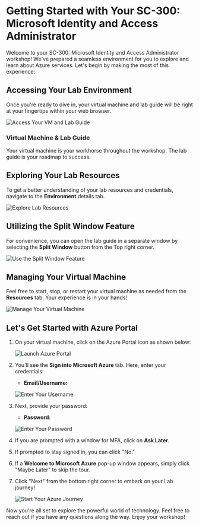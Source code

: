 # **Getting Started with Your SC-300: Microsoft Identity and Access Administrator**
 
Welcome to your SC-300: Microsoft Identity and Access Administrator  workshop! We've prepared a seamless environment for you to explore and learn about Azure services. Let's begin by making the most of this experience:
 
## **Accessing Your Lab Environment**
 
Once you're ready to dive in, your virtual machine and lab guide will be right at your fingertips within your web browser.
 
![Access Your VM and Lab Guide](./media/g1.png)

### **Virtual Machine & Lab Guide**
 
Your virtual machine is your workhorse throughout the workshop. The lab guide is your roadmap to success.
 
## **Exploring Your Lab Resources**
 
To get a better understanding of your lab resources and credentials, navigate to the **Environment** details tab.
 
![Explore Lab Resources](./media/g2.png)
 
## **Utilizing the Split Window Feature**
 
For convenience, you can open the lab guide in a separate window by selecting the **Split Window** button from the Top right corner.
 
![Use the Split Window Feature](./media/g3.png)
 
## **Managing Your Virtual Machine**
 
Feel free to start, stop, or restart your virtual machine as needed from the **Resources** tab. Your experience is in your hands!
 
![Manage Your Virtual Machine](./media/g4.png)
 
## **Let's Get Started with Azure Portal**
 
1. On your virtual machine, click on the Azure Portal icon as shown below:
 
    ![Launch Azure Portal](./media/g5.png)

 
2. You'll see the **Sign into Microsoft Azure** tab. Here, enter your credentials:
 
   - **Email/Username:** <inject key="AzureAdUserEmail"></inject>
 
    ![Enter Your Username](./media/g6.png)
 
3. Next, provide your password:
 
   - **Password:** <inject key="AzureAdUserPassword"></inject>
 
   ![Enter Your Password](./media/g7.png)
 
4. If you are prompted with a window for MFA, click on **Ask Later**.

4. If prompted to stay signed in, you can click "No."
 
5. If a **Welcome to Microsoft Azure** pop-up window appears, simply click "Maybe Later" to skip the tour.
 
6. Click "Next" from the bottom right corner to embark on your Lab journey!
 
     ![Start Your Azure Journey](./media/g8.png)
 
Now you're all set to explore the powerful world of technology. Feel free to reach out if you have any questions along the way. Enjoy your workshop!

